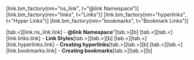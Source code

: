 [link.bm_factory(nm="ns_link", t="@link Namespace")]
[link.bm_factory(nm="links", t="Links")]
[link.bm_factory(nm="hyperlinks", t="Hyper Links")]
[link.bm_factory(nm="bookmarks", t="Bookmark Links")]

[tab.<][link.ns_link.link] - **@link Namespace**"[tab.>][b]
[tab.<][tab.<][link.links.link] - **Link Styles**[tab.>][tab.>][b]
[tab.<][tab.<][link.hyperlinks.link] - **Creating hyperlinks**[tab.>][tab.>][b]
[tab.<][tab.<][link.bookmarks.link] - **Creating bookmarks**[tab.>][tab.>][b]

